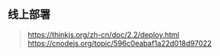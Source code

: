 ## 线上部署
> https://thinkjs.org/zh-cn/doc/2.2/deploy.html
> https://cnodejs.org/topic/596c0eabaf1a22d018d97022
